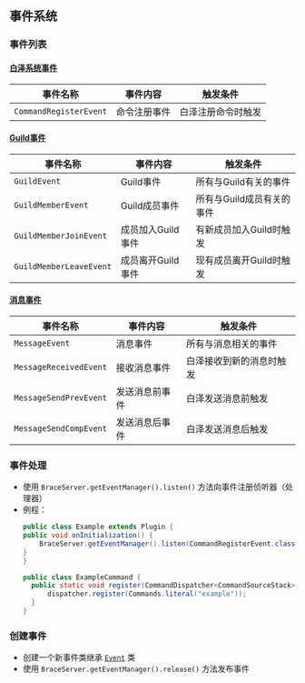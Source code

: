 ## 事件系统

### 事件列表

#### [**白泽系统事件**](/src/main/java/dev/dubhe/brace/events/brace)

| 事件名称                   | 事件内容   | 触发条件      |
|------------------------|--------|-----------|
| `CommandRegisterEvent` | 命令注册事件 | 白泽注册命令时触发 |

#### [**Guild事件**](/src/main/java/dev/dubhe/brace/events/guild)

| 事件名称                    | 事件内容        | 触发条件            |
|-------------------------|-------------|-----------------|
| `GuildEvent`            | Guild事件     | 所有与Guild有关的事件   |
| `GuildMemberEvent`      | Guild成员事件   | 所有与Guild成员有关的事件 |
| `GuildMemberJoinEvent`  | 成员加入Guild事件 | 有新成员加入Guild时触发  |
| `GuildMemberLeaveEvent` | 成员离开Guild事件 | 现有成员离开Guild时触发  |

#### [**消息事件**](/src/main/java/dev/dubhe/brace/events/message)

| 事件名称                   | 事件内容    | 触发条件         |
|------------------------|---------|--------------|
| `MessageEvent`         | 消息事件    | 所有与消息相关的事件   |
| `MessageReceivedEvent` | 接收消息事件  | 白泽接收到新的消息时触发 |
| `MessageSendPrevEvent` | 发送消息前事件 | 白泽发送消息前触发    |
| `MessageSendCompEvent` | 发送消息后事件 | 白泽发送消息后触发    |

### 事件处理

* 使用 `BraceServer.getEventManager().listen()` 方法向事件注册侦听器（处理器）
* 例程：
    ```java
  public class Example extends Plugin {
    public void onInitialization() {
        BraceServer.getEventManager().listen(CommandRegisterEvent.class, event -> event.register(ExampleCommand::register));
    }
  }
  ```
  ```java
  public class ExampleCommand {
    public static void register(CommandDispatcher<CommandSourceStack> dispatcher) {
        dispatcher.register(Commands.literal("example"));
    }
  } 
  ```

### 创建事件

* 创建一个新事件类继承 [`Event`](/src/main/java/dev/dubhe/brace/events/Event.java) 类
* 使用 `BraceServer.getEventManager().release()` 方法发布事件
